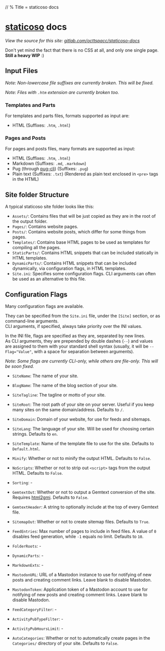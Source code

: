 // % Title = staticoso docs

# <a href="https://gitlab.com/octtspacc/staticoso">staticoso</a> docs

_View the source for this site: [gitlab.com/octtspacc/staticoso-docs](https://gitlab.com/octtspacc/staticoso-docs)_

Don't yet mind the fact that there is no CSS at all, and only one single page. **Still a heavy WIP** :)


## Input Files

_Note: Non-lowercase file suffixes are currently broken. This will be fixed._

_Note: Files with `.htm` extension are currently broken too._

### Templates and Parts

For templates and parts files, formats supported as input are:

- HTML (Suffixes: `.htm`, `.html`)

### Pages and Posts

For pages and posts files, many formats are supported as input:

- HTML (Suffixes: `.htm`, `.html`)
- Markdown (Suffixes: `.md`, `.markdown`)
- Pug (through [pug-cli](https://npmjs.com/package/pug-cli)) (Suffixes: `.pug`)
- Plain text (Suffixes: `.txt`) (Rendered as plain text enclosed in `<pre>` tags in the HTML)


## Site folder Structure

A typical staticoso site folder looks like this:

- `Assets/`: Contains files that will be just copied as they are in the root of the output folder.
- `Pages/`: Contains website pages.
- `Posts/`: Contains website posts, which differ for some things from pages.
- `Templates/`: Contains base HTML pages to be used as templates for compiling all the pages.
- `StaticParts/`: Contains HTML snippets that can be included statically in HTML templates.
- `DynamicParts/`: Contains HTML snippets that can be included dynamically, via configuration flags, in HTML templates. 
- `Site.ini`: Specifies some configuration flags. CLI arguments can often be used as an alternative to this file.


## Configuration Flags

Many configuration flags are available.

They can be specified from the `Site.ini` file, under the `[Site]` section, or as command-line arguments.  
CLI arguments, if specified, always take priority over the INI values.

In the INI file, flags are specified as they are, separated by new lines.  
As CLI arguments, they are prepended by double dashes (`--`) and values are assigned to them with your standard shell syntax (usually, it will be `--Flag="Value"`, with a space for separation between arguments).

_Note: Some flags are currently CLI-only, while others are file-only. This will be soon fixed._

- `SiteName`: The name of your site.
- `BlogName`: The name of the blog section of your site.
- `SiteTagline`: The tagline or motto of your site.
- `SiteRoot`: The root path of your site on your server. Useful if you keep many sites on the same domain/address. Defaults to `/`.
- `SiteDomain`: Domain of your website, for use for feeds and sitemaps.
- `SiteLang`: The language of your site. Will be used for choosing certain strings. Defaults to `en`.
- `SiteTemplate`: Name of the template file to use for the site. Defaults to `Default.html`.

- `Minify`: Whether or not to minify the output HTML. Defaults to `False`.
- `NoScripts`: Whether or not to strip out `<script>` tags from the output HTML. Defaults to `False`.
- `Sorting`: -

- `GemtextOut`: Whether or not to output a Gemtext conversion of the site. Requires [html2gmi](https://github.com/LukeEmmet/html2gmi). Defaults to `False`.
- `GemtextHeader`: A string to optionally include at the top of every Gemtext file.

- `SitemapOut`: Whether or not to create sitemap files. Defaults to `True`.
- `FeedEntries`: Max number of pages to include in feed files. A value of `0` disables feed generation, while `-1` equals no limit. Defaults to `10`.
- `FolderRoots`: -
- `DynamicParts`: -
- `MarkdownExts`: -
- `MastodonURL`: URL of a Mastodon instance to use for notifying of new posts and creating comment links. Leave blank to disable Mastodon.
- `MastodonToken`: Application token of a Mastodon account to use for notifying of new posts and creating comment links. Leave blank to disable Mastodon.
- `FeedCategoryFilter`: -
- `ActivityPubTypeFilter`: -
- `ActivityPubHoursLimit`: -
- `AutoCategories`: Whether or not to automatically create pages in the `Categories/` directory of your site. Defaults to `False`.

